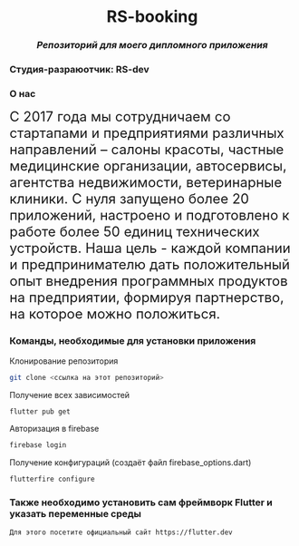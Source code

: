 <h1 align="center">RS-booking</h1>
<h3 align="center" ><i>Репозиторий для моего дипломного приложения</i></h3>

<h3>Студия-разраюотчик: <b>RS-dev</b></h3>

<h3>О нас</h3>
<font size="5">С 2017 года мы сотрудничаем со стартапами и предприятиями различных направлений – салоны красоты, частные медицинские организации, автосервисы, агентства недвижимости, ветеринарные клиники.
С нуля запущено более 20 приложений, настроено и подготовлено к работе более 50 единиц технических устройств.
Наша цель - каждой компании и предпринимателю дать положительный опыт внедрения программных продуктов на предприятии, формируя партнерство, на которое можно положиться.</font>

### Команды, необходимые для установки приложения
Клонирование репозитория
```bash
git clone <ссылка на этот репозиторий>
```
Получение всех зависимостей
```bash
flutter pub get
```
Авторизация в firebase
```bash
firebase login
```
Получение конфигураций (создаёт файл firebase_options.dart)
```bash
flutterfire configure
```
### Также необходимо установить сам фреймворк Flutter и указать переменные среды
```bash
Для этого посетите официальный сайт https://flutter.dev
```
